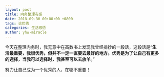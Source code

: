 ```yaml
---
layout: post
title: 内务整理有感
date: 2018-09-30 00:00:00 +0800
tags: 论优秀
categories: 生活感悟
author: yhw-miracle
---
```

今天在整理内务时，我无意中在高数书上发现我曾经摘抄的一段话，这段话是“**生活最重要，我很优秀，但并不一定一直要去最好的地方。优秀是为了让自己有更多的选择，当我可以选择时，我甚至可以去放羊。**”

努力让自己成为一个优秀的人，在哪不重要！
